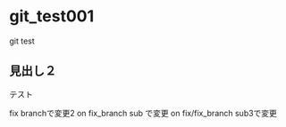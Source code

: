 # git_test001
git test


## 見出し２
テスト

fix branchで変更2
on fix_branch sub で変更
on fix/fix_branch sub3で変更
